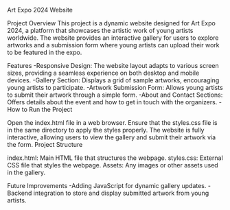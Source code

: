 Art Expo 2024 Website

Project Overview
This project is a dynamic website designed for Art Expo 2024, a platform that showcases the artistic work of young artists worldwide. The website provides an interactive gallery for users to explore artworks and a submission form where young artists can upload their work to be featured in the expo.

Features
-Responsive Design: The website layout adapts to various screen sizes, providing a seamless experience on both desktop and mobile devices.
-Gallery Section: Displays a grid of sample artworks, encouraging young artists to participate.
-Artwork Submission Form: Allows young artists to submit their artwork through a simple form.
-About and Contact Sections: Offers details about the event and how to get in touch with the organizers.
-How to Run the Project

Open the index.html file in a web browser.
Ensure that the styles.css file is in the same directory to apply the styles properly.
The website is fully interactive, allowing users to view the gallery and submit their artwork via the form.
Project Structure

index.html: Main HTML file that structures the webpage.
styles.css: External CSS file that styles the webpage.
Assets: Any images or other assets used in the gallery.

Future Improvements
-Adding JavaScript for dynamic gallery updates.
-Backend integration to store and display submitted artwork from young artists.
